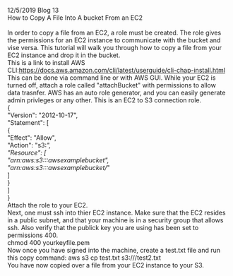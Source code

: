 12/5/2019 Blog 13<br>
How to Copy A File Into A bucket From an EC2<br><br>
In order to copy a file from an EC2, a role must be created. The role gives the permissions for an EC2 instance to communicate with the bucket and vise versa. This tutorial will walk you through how to copy a file from your EC2 instance and drop it in the bucket.<br>
This is a link to install AWS CLI:https://docs.aws.amazon.com/cli/latest/userguide/cli-chap-install.html<br>
This can be done via command line or with AWS GUI. While your EC2 is turned off, attach a role called "attachBucket" with permissions to allow data trasnfer. AWS has an auto role generator, and you can easily generate admin privleges or any other. This is an EC2 to S3 connection role.<br>
{<br>
    "Version": "2012-10-17",<br>
    "Statement": [<br>
        {<br>
            "Effect": "Allow",<br>
            "Action": "s3:*",<br>
            "Resource": [<br>
                "arn:aws:s3:::awsexamplebucket",<br>
                "arn:aws:s3:::awsexamplebucket/*"<br>
            ]<br>
        }<br>
    ]<br>
}<br>
 Attach the role to your EC2.<br>
Next, one must ssh into thier EC2 instance. Make sure that the EC2 resides in a public subnet, and that your machine is in a security group that allows ssh. Also verify that the publick key you are using has been set to permissions 400.<br>
chmod 400 yourkeyfile.pem<br>
Now once you have signed into the machine, create a test.txt file and run this copy command: aws s3 cp test.txt s3://<mybucketname>/test2.txt<br>
You have now copied over a file from your EC2 instance to your S3.<br>
